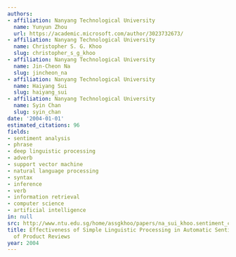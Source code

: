 ```yaml
---
authors:
- affiliation: Nanyang Technological University
  name: Yunyun Zhou
  url: https://academic.microsoft.com/author/3023732673/
- affiliation: Nanyang Technological University
  name: Christopher S. G. Khoo
  slug: christopher_s_g_khoo
- affiliation: Nanyang Technological University
  name: Jin-Cheon Na
  slug: jincheon_na
- affiliation: Nanyang Technological University
  name: Haiyang Sui
  slug: haiyang_sui
- affiliation: Nanyang Technological University
  name: Syin Chan
  slug: syin_chan
date: '2004-01-01'
estimated_citations: 96
fields:
- sentiment analysis
- phrase
- deep linguistic processing
- adverb
- support vector machine
- natural language processing
- syntax
- inference
- verb
- information retrieval
- computer science
- artificial intelligence
in: null
src: http://www.ntu.edu.sg/home/assgkhoo/papers/na_sui_khoo.sentiment_classification.ISKO2004.pdf
title: Effectiveness of Simple Linguistic Processing in Automatic Sentiment Classification
  of Product Reviews
year: 2004
---
```

